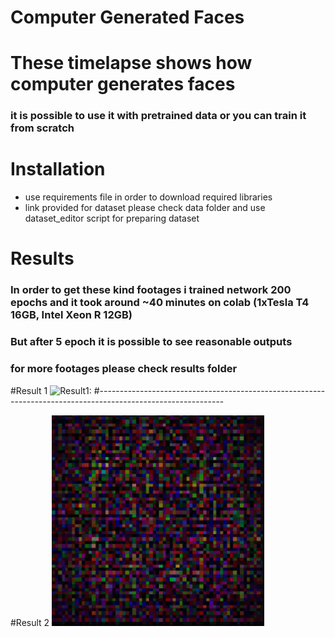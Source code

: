 # Computer Generated Faces
# These timelapse shows how computer generates faces 


### it is possible to use it with pretrained data or you can train it from scratch

# Installation
- use requirements file in order to download required libraries
- link provided for dataset please check data folder and use dataset_editor script for preparing dataset

# Results
### In order to get these kind footages i trained network 200 epochs and it took around ~40 minutes on colab (1xTesla T4 16GB, Intel Xeon R 12GB)
### But after 5 epoch it is possible to see reasonable outputs
### for more footages please check results folder

#Result 1
![Result1:](https://github.com/HJ23/CGF/blob/master/results/results.gif)
#-------------------------------------------------------------------------------------------------------------

#Result 2
![Result2](https://github.com/HJ23/CGF/blob/master/results/results2.gif)

